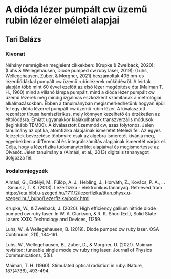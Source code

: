 # A dióda lézer pumpált cw üzemű rubin lézer elméleti alapjai
## Tari Balázs
### Kivonat

Néhány nemrégiben megjelent cikkekben: (Krupke & Zweiback, 2020); (Luhs & Wellegehausen, Diode pumped cw ruby laser, 2019); (Luhs, Wellegehausen, Zuber, & Morgner, 2021) beszámoltak 405 nm-es lézerdiódákkal pumpált cw üzemű rubinlézerek működésről. A leírtak alapján több mint 60 évvel ezelőtt az első lézer megépítése óta (Maiman T. H., 1960) mind a villanó lámpa pumpált, mind a dióda lézer pumpált cw üzemű lézerek még mindig izgalmas eszközként számítanak a metrológiai alkalmazásokban. Ebben a tanulmányban megismerkedhetünk hogyan épül fel egy dióda lézerrel pumpált cw üzemű rubin lézer. A kiválasztott rezonátor típusa hemiszférikus, mely könnyen kezelhető és érzéketlen az eltolódásra. Emiatt ugyanakkor kialakulhatnak transzverzális módusok (leginkább TEM00). A kiválasztott üzemmód cw, azaz folytonos. 
Jelen tanulmány az optika, atomfizika alapjainak ismeretét tételezi fel. Az egyes fejezetek bevezetése többnyire csak az algebra ismeretét kívánja meg, egyebekben a differenciál és integrálszámítás alapjainak ismeretét várjuk el. Célja, hogy a lézerfizika tudományterület alapjaival és megismertesse az Olvasót. Jelen tanulmány a (Almási, et al., 2013) digitalis tananyagot dolgozza fel. 

### Irodalomjegyzék

Almási, G., Erdélyi, M., Fülöp, A. J., Hebling, J., Horváth, Z., Kovács, P. A., . . . Smausz, T. K. (2013). Lézerfizika - elektronikus tananyag. Retrieved from https://eta.bibl.u-szeged.hu/1711/2/lezerfizika/titan.physx.u-szeged.hu/_bubo/Lezerfizika/book.html

Krupke, W., & Zweiback, J. (2020). High efficiency gallium nitride diode pumped cw ruby laser. In W. A. Clarkson, & R. K. Shori (Ed.), Solid State Lasers XXIX: Technology and Devices, 11259.

Luhs, W., & Wellegehausen, B. (2019). Diode pumped cw ruby laser. OSA Continuum, 2(1), 184-191.

Luhs, W., Wellegehausen, B., Zuber, D., & Morgner, U. (2021). Maiman revisited: tuneable single mode cw ruby ring laser. Journal of Physics Communications, 5(8).

Maiman, T. H. (1960). Stimulated optical radiation in ruby. Nature, 187(4736), 493-494.
